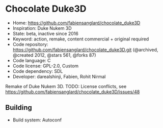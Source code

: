 # Chocolate Duke3D

- Home: https://github.com/fabiensanglard/chocolate_duke3D
- Inspiration: Duke Nukem 3D
- State: beta, inactive since 2016
- Keyword: action, remake, content commercial + original required
- Code repository: https://github.com/fabiensanglard/chocolate_duke3D.git (@archived, @created 2012, @stars 561, @forks 87)
- Code language: C
- Code license: GPL-2.0, Custom
- Code dependency: SDL
- Developer: darealshinji, Fabien, Rohit Nirmal

Remake of Duke Nukem 3D.
TODO: License conflicts, see https://github.com/fabiensanglard/chocolate_duke3D/issues/48

## Building

- Build system: Autoconf
